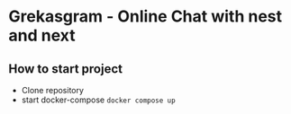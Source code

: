 # Grekasgram - Online Chat with nest and next

## How to start project

- Clone repository
- start docker-compose ```docker compose up```
